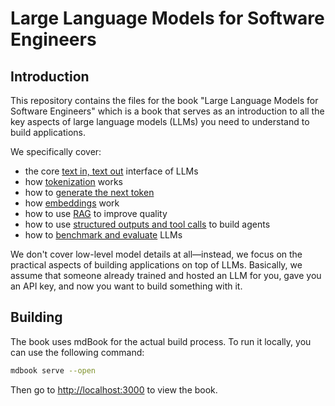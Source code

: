 # Large Language Models for Software Engineers

## Introduction

This repository contains the files for the book "Large Language Models for Software Engineers" which is a book that serves as an introduction to all the key aspects of large language models (LLMs) you need to understand to build applications.

We specifically cover:

- the core [text in, text out](./01-text-in-text-out.md) interface of LLMs
- how [tokenization](./02-tokenization.md) works
- how to [generate the next token](./03-generating-the-next-token.md)
- how [embeddings](./04-embeddings.md) work
- how to use [RAG](./05-retrieval-augmented-generation.md) to improve quality
- how to use [structured outputs and tool calls](./06-structured-output-tools-and-agents.md) to build agents
- how to [benchmark and evaluate](./07-benchmarking-and-evaluation.md) LLMs

We don't cover low-level model details at all—instead, we focus on the practical aspects of building applications on top of LLMs.
Basically, we assume that someone already trained and hosted an LLM for you, gave you an API key, and now you want to build something with it.

## Building

The book uses mdBook for the actual build process.
To run it locally, you can use the following command:

```bash
mdbook serve --open
```

Then go to [http://localhost:3000](http://localhost:3000) to view the book.
